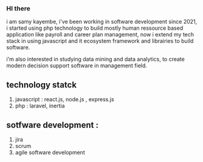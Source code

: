 ### HI there

i am samy kayembe, i've been working in software development since 2021, i started using php technology to build mostly human ressource based application like payroll and career plan management, now i extend my tech stack in using javascript and it ecosystem framework and librairies to build software.

i'm also interested in studying data mining and data analytics, to create modern decision support software in management field.

## technology statck

1. javascript : react.js, node.js , express.js
2. php : laravel, inertia

## sotfware development :
1. jira
2. scrum
3. agile software development
